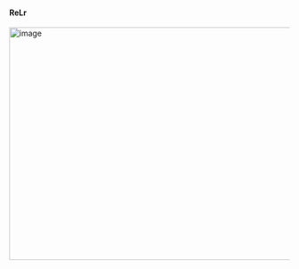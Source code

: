 #### ReLr

<img width="667" height="418" alt="image" src="https://github.com/user-attachments/assets/94201dca-0aa0-404a-99ec-9bc2617b1d41" />
